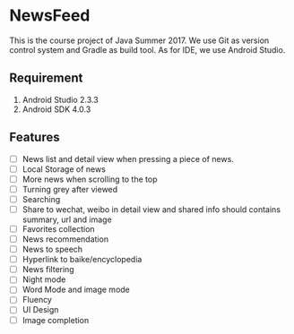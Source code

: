 # NewsFeed

This is the course project of Java Summer 2017. We use Git as version control system and Gradle as build tool.
As for IDE, we use Android Studio.

## Requirement

1. Android Studio 2.3.3
2. Android SDK 4.0.3

## Features

-[ ] News list and detail view when pressing a piece of news.
-[ ] Local Storage of news
-[ ] More news when scrolling to the top
-[ ] Turning grey after viewed
-[ ] Searching
-[ ] Share to wechat, weibo in detail view and shared info should contains summary, url and image
-[ ] Favorites collection
-[ ] News recommendation
-[ ] News to speech
-[ ] Hyperlink to baike/encyclopedia
-[ ] News filtering
-[ ] Night mode
-[ ] Word Mode and image mode
-[ ] Fluency
-[ ] UI Design
-[ ] Image completion
